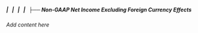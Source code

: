 ##### |   |   |   |   ├── Non-GAAP Net Income Excluding Foreign Currency Effects

*Add content here*